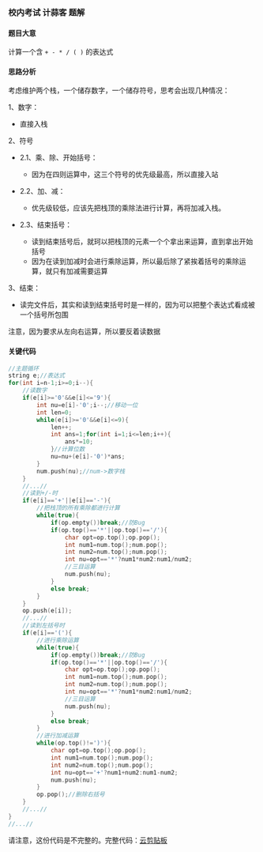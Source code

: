 ### 校内考试 计蒜客 题解

#### 题目大意

计算一个含 `+ - * / ( )` 的表达式

#### 思路分析

考虑维护两个栈，一个储存数字，一个储存符号，思考会出现几种情况：

1、数字：

- 直接入栈

2、符号

- 2.1、乘、除、开始括号：

  - 因为在四则运算中，这三个符号的优先级最高，所以直接入站
- 2.2、加、减：

  - 优先级较低，应该先把栈顶的乘除法进行计算，再将加减入栈。
- 2.3、结束括号：

  - 读到结束括号后，就珂以把栈顶的元素一个个拿出来运算，直到拿出开始括号
  - 因为在读到加减时会进行乘除运算，所以最后除了紧挨着括号的乘除运算，就只有加减需要运算

3、结束：

- 读完文件后，其实和读到结束括号时是一样的，因为可以把整个表达式看成被一个括号所包围

注意，因为要求从左向右运算，所以要反着读数据

#### 关键代码

```cpp
//主题循环
string e;//表达式
for(int i=n-1;i>=0;i--){
    //读数字
    if(e[i]>='0'&&e[i]<='9'){
        int nu=e[i]-'0';i--;//移动一位
        int len=0;
        while(e[i]>='0'&&e[i]<=9){
            len++;
            int ans=1;for(int i=1;i<=len;i++){
                ans*=10;
            }//计算位数
            nu=nu+(e[i]-'0')*ans;
        }
        num.push(nu);//num->数字栈
    }
    //...//
    //读到+/-时
    if(e[i]=='+'||e[i]=='-'){
        //把栈顶的所有乘除都进行计算
        while(true){
            if(op.empty())break;//防Bug
            if(op.top()=='*'||op.top()=='/'){
                char opt=op.top();op.pop();
                int num1=num.top();num.pop();
                int num2=num.top();num.pop();
                int nu=opt=='*'?num1*num2:num1/num2;
                //三目运算
                num.push(nu);
            }
            else break;
        }
    }
    op.push(e[i]);
    //...//
    //读到左括号时
    if(e[i]=='('){
        //进行乘除运算
        while(true){
            if(op.empty())break;//防Bug
            if(op.top()=='*'||op.top()=='/'){
                char opt=op.top();op.pop();
                int num1=num.top();num.pop();
                int num2=num.top();num.pop();
                int nu=opt=='*'?num1*num2:num1/num2;
                //三目运算
                num.push(nu);
            }
            else break;
        }
        //进行加减运算
        while(op.top()!=')'){
            char opt=op.top();op.pop();
            int num1=num.top();num.pop();
            int num2=num.top();num.pop();
            int nu=opt=='+'?num1+num2:num1-num2;
            num.push(nu);
        }
        op.pop();//删除右括号
    }
    //...//
}
//...//
```

请注意，这份代码是不完整的。完整代码：[云剪贴板](https://www.luogu.com.cn/paste/fkx28u0c)

